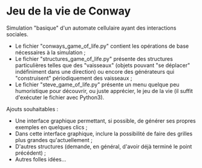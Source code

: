 # Jeu de la vie de Conway

Simulation "basique" d'un automate cellulaire ayant des interactions sociales.

- Le fichier "conways_game_of_life.py" contient les opérations de base nécessaires à la simulation ;
- Le fichier "structures_game_of_life.py" présente des structures particulières telles que des "vaisseaux" (objets pouvant "se déplacer" indéfiniment dans une direction) ou encore des générateurs qui "construisent" périodiquement des vaisseaux ;
- Le fichier "steve_game_of_life.py" présente un menu quelque peu humoristique pour découvrir, ou juste apprécier, le jeu de la vie (il suffit d'exécuter le fichier avec Python3).


Ajouts souhaitables :

- Une interface graphique permettant, si possible, de générer ses propres exemples en quelques clics ;
- Dans cette interface graphique, inclure la possibilité de faire des grilles plus grandes qu'actuellement ;
- D'autres structures (demande, en général, d'avoir déjà terminé le point précédent) ;
- Autres folles idées...